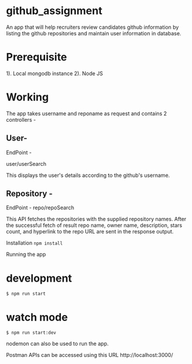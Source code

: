 # github_assignment
An app that will help recruiters review candidates github information by listing the github repositories and maintain user information in database.

# Prerequisite

1). Local mongodb instance
2). Node JS

# Working

The app takes username and reponame as request and contains 2 controllers -

## User-

EndPoint - 

user/userSearch

This displays the user's details according to the github's username.

## Repository - 

EndPoint - 
repo/repoSearch

This API fetches the repositories with the supplied repository names. 
After the successful fetch of result repo name, owner name, description, stars count, and hyperlink to the repo URL are sent in the response output.

Installation
`npm install`

Running the app
# development
`$ npm run start`

# watch mode
`$ npm run start:dev`

nodemon can also be used to run the app.

Postman 
APIs can be accessed using this URL
http://localhost:3000/
